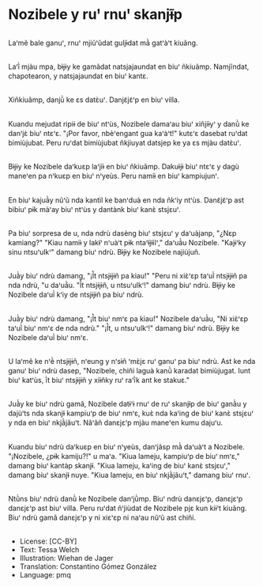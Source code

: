# Nozibele y ruꞌ rnuꞌ skanjɨ̃p

##
Laꞌmẽ bale ganuꞌ, rnuꞌ mjiũꞌũdat guljɨ̀dat mã̀ gatꞌàꞌt kiuãng.

##
Laꞌĩ̀ mjàu mpa, bɨ̀jɨy ke gamãdat natsjajaundat en biuꞌ ñkiuãmp. Namjĩndat, chapotearon, y natsjajaundat en biuꞌ kantɛ.

##
Xiñkiuãmp, danjũ̀ ke ɛs datɛ̀uꞌ. Danjɛ̃jɛ̃ꞌp en biuꞌ villa.

##
Kuandu mejudat ripiɨ de biuꞌ ntꞌùs, Nozibele damaꞌau biuꞌ xiñjiɨ̀yꞌ y danũ̀ ke danꞌjɛ̀ biuꞌ ntɛꞌɛ. "¡Por favor, nbèꞌengant gua kaꞌàꞌt!" kutɛꞌɛ dasebat ruꞌdat bimiùjubat.
Peru ruꞌdat bimiùjubat ñkjiuyat datsjep ke ya ɛs mjàu datɛ̀uꞌ.

##
Bɨ̀jɨy ke Nozibele daꞌkuɛp laꞌjiɨ̀ en biuꞌ ñkiuãmp. Dakuɨ̀jɨ biuꞌ ntɛꞌɛ y dagù maneꞌen pa nꞌkuɛp en biuꞌ nꞌyeùs. Peru namiɨ̀ en biuꞌ kampiujunꞌ.

##
En biuꞌ kajuã̀y nũꞌũ nda kantìl ke banꞌduà en nda ñkꞌiy ntꞌùs. Danɛ̃jɛ̃ꞌp ast bibiuꞌ pɨk màꞌay biuꞌ ntꞌùs y dantànk biuꞌ kanɛ̀ stsjɛuꞌ.

##
Pa biuꞌ sorpresa de u, nda ndrù dasèng biuꞌ stsjɛuꞌ y daꞌuàjanp, "¿Nɛp kamiang?" "Kiau namiɨ̀ y lakɨ̃ꞌ nꞌuàꞌt pɨk ntaꞌɨ̃jɨ̃ilꞌ," daꞌuã̀u Nozibele. "Kajɨꞌky sinu ntsuꞌulkꞌ" damang biuꞌ ndrù. Bɨ̀jɨy ke Nozibele najiùjuñ.

##
Juã̀y biuꞌ ndrù damang, "¡Ĩ̀t ntsjɨjɨñ pa kiau!" "Peru ni xiɛ̀ꞌɛp taꞌuĩ̀ ntsjɨjɨñ pa nda ndrù, "u daꞌuã̀u. "Ĩ̀t ntsjɨjɨñ, u ntsuꞌulkꞌ!" damang biuꞌ ndrù. Bɨ̀jɨy ke Nozibele daꞌuĩ̀ kꞌiy de ntsjɨjɨñ pa biuꞌ ndrù.

##
Juã̀y biuꞌ ndrù damang, "¡Ĩ̀t biuꞌ nmꞌɛ pa kiau!" Nozibele daꞌuã̀u, "Ni xiɛ̀ꞌɛp taꞌuĩ̀ biuꞌ nmꞌɛ de nda ndrù." "¡Ĩ̀t, u ntsuꞌulkꞌ!" damang biuꞌ ndrù. Bɨ̀jɨy ke Nozibele daꞌuĩ̀ biuꞌ nmꞌɛ.

##
U laꞌmẽ ke nꞌẽ̀ ntsjɨjɨñ, nꞌeung y nꞌsɨ̀ñ ꞌmɛ̀jɛ ruꞌ ganuꞌ pa biuꞌ ndrù. Ast ke nda ganuꞌ biuꞌ ndrù dasep, "Nozibele, chiñi laguà kanũ̀ karadat bimiùjugat. Iunt biuꞌ katꞌùs, ĩ̀t biuꞌ ntsjɨjɨñ y xiɨ̀ñky ruꞌ raꞌĩ̀k ant ke stakuɛ."

##
Juã̀y ke biuꞌ ndrù gamã, Nozibele datɨꞌɨ rnuꞌ de ruꞌ skanjɨ̃p de biuꞌ ganã̀u y dajùꞌts nda skanjɨ̃ kampiuꞌp de biuꞌ nmꞌɛ, kuɛ̀ nda kaꞌing de biuꞌ kanɛ̀ stsjɛuꞌ y nda en biuꞌ nkjã̀jãuꞌt.
Nãꞌãñ danɛjɛꞌp mjàu maneꞌen kumu dajuꞌu.

##
Kuandu biuꞌ ndrù daꞌkuɛp en biuꞌ nꞌyeùs, danꞌjãsp mã̀ daꞌuàꞌt a Nozibele. "¡Nozibele, ¿pɨk kamiju?!" u maꞌa. "Kiua lameju, kampiuꞌp de biuꞌ nmꞌɛ," damang biuꞌ kantàp skanjɨ̃. "Kiua lameju, kaꞌing de biuꞌ kanɛ̀ stsjɛuꞌ," damang biuꞌ skanjɨ̃ nuye. "Kiua lameju, en biuꞌ nkjã̀jãuꞌt," damang biuꞌ rnuꞌ.

##
Ntũ̀ns biuꞌ ndrù danũ̀ ke Nozibele danꞌjũ̀mp. Biuꞌ ndrù danɛjɛꞌp, danɛjɛꞌp danɛjɛꞌp ast biuꞌ villa. Peru ruꞌdat ñꞌjiùdat de Nozibele pjɛ kun kiɨꞌt kiuãng. Biuꞌ ndrù gamã danɛjɛꞌp y ni xiɛꞌɛp ni naꞌau nũꞌũ ast chiñi.

##
* License: [CC-BY]
* Text: Tessa Welch
* Illustration: Wiehan de Jager
* Translation: Constantino Gómez González
* Language: pmq
